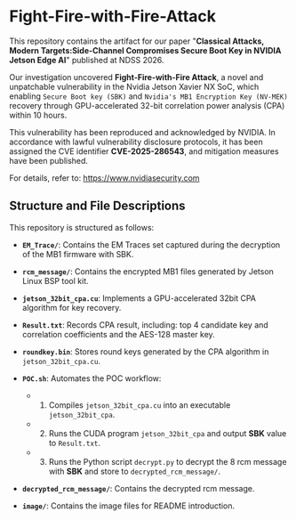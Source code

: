 # Fight-Fire-with-Fire-Attack
This repository contains the artifact for our paper "**Classical Attacks, Modern Targets:Side-Channel Compromises Secure Boot Key in NVIDIA Jetson Edge AI**" published at NDSS 2026.

Our investigation uncovered **Fight-Fire-with-Fire Attack**, a novel and unpatchable vulnerability in the Nvidia Jetson Xavier NX SoC, which enabling `Secure Boot key (SBK)` and `Nvidia's MB1 Encryption Key (NV-MEK)` recovery through GPU-accelerated 32-bit correlation power analysis (CPA) within 10 hours.

This vulnerability has been reproduced and acknowledged by NVIDIA. In accordance with lawful vulnerability disclosure protocols, it has been assigned the CVE identifier **CVE-2025-286543**, and mitigation measures have been published. 

For details, refer to: <https://www.nvidiasecurity.com>

## Structure and File Descriptions
This repository is structured as follows:
- **`EM_Trace/`**: Contains the EM Traces set captured during the decryption of the MB1 firmware with SBK.

- **`rcm_message/`**: Contains the encrypted MB1 files generated by Jetson Linux BSP tool kit.  

- **`jetson_32bit_cpa.cu`**: Implements a GPU-accelerated 32bit CPA algorithm for key recovery.
  
- **`Result.txt`**: Records CPA result, including: top 4 candidate key and correlation coefficients and the AES-128 master key.
  
- **`roundkey.bin`**: Stores round keys generated by the CPA algorithm in `jetson_32bit_cpa.cu`.
  
- **`POC.sh`**: Automates the POC workflow:
  - 1. Compiles `jetson_32bit_cpa.cu` into an executable `jetson_32bit_cpa`.
  - 2. Runs the CUDA program `jetson_32bit_cpa` and output **SBK** value to `Result.txt`.
  - 3. Runs the Python script `decrypt.py` to decrypt the 8 rcm message with **SBK** and store to `decrypted_rcm_message/`.
  
- **`decrypted_rcm_message/`**: Contains the decrypted rcm message.

- **`image/`**: Contains the image files for README introduction.

